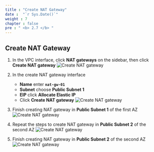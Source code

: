 ```yaml
---
title : "Create NAT Gateway"
date :  "`r Sys.Date()`" 
weight : 7
chapter : false
pre : " <b> 2.7 </b> "
---
```


## Create NAT Gateway

1. In the VPC interface, click **NAT gateways** on the sidebar, then click **Create NAT gateway**
![Create NAT gateway](/images/2-7/01.png?width=50pc)

2. In the create NAT gateway interface
    - **Name** enter **`nat-gw-01`**
    - **Subnet** choose **Public Subnet 1**
    - **EIP** click **Allocate Elastic IP**
    - Click **Create NAT gateway**
![Create NAT gateway](/images/2-7/02.png?width=50pc)

3. Finish creating NAT gateway in **Public Subnet 1** of the first AZ
![Create NAT gateway](/images/2-7/03.png?width=50pc)

4. Repeat the steps to create NAT gateway in **Public Subnet 2** of the second AZ
![Create NAT gateway](/images/2-7/04.png?width=50pc)

5. Finish creating NAT gateway in **Public Subnet 2** of the second AZ
![Create NAT gateway](/images/2-7/05.png?width=50pc)